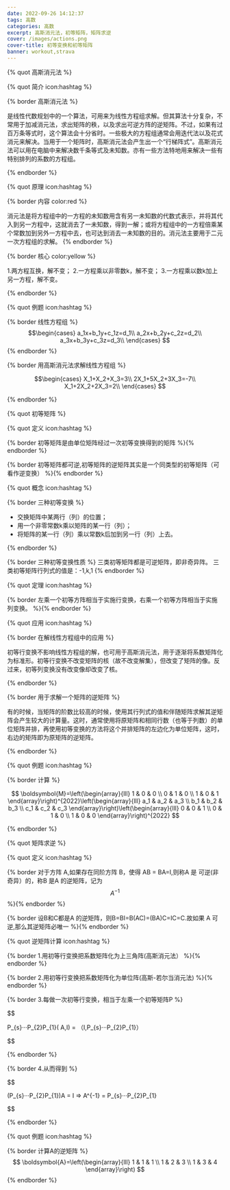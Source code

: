```yaml
---
date: 2022-09-26 14:12:37
tags: 高数
categories: 高数
excerpt: 高斯消元法，初等矩阵，矩阵求逆
cover: /images/actions.png
cover-title: 初等变换和初等矩阵
banner: workout,strava
---
```


{% quot 高斯消元法 %}

{% quot 简介 icon:hashtag %}



{% border 高斯消元法 %}

是线性代数规划中的一个算法，可用来为线性方程组求解。但其算法十分复杂，不常用于加减消元法，求出矩阵的秩，以及求出可逆方阵的逆矩阵。不过，如果有过百万条等式时，这个算法会十分省时。一些极大的方程组通常会用迭代法以及花式消元来解决。当用于一个矩阵时，高斯消元法会产生出一个“行梯阵式”。高斯消元法可以用在电脑中来解决数千条等式及未知数。亦有一些方法特地用来解决一些有特别排列的系数的方程组。

{% endborder %}


{% quot 原理 icon:hashtag %}

{% border 内容 color:red %}

消元法是将方程组中的一方程的未知数用含有另一未知数的代数式表示，并将其代入到另一方程中，这就消去了一未知数，得到一解；或将方程组中的一方程倍乘某个常数加到另外一方程中去，也可达到消去一未知数的目的。消元法主要用于二元一次方程组的求解。
{% endborder %}


{% border 核心 color:yellow %}

1.两方程互换，解不变；
2.一方程乘以非零数k，解不变；
3.一方程乘以数k加上另一方程，解不变。

{% endborder %}


{% quot 例题 icon:hashtag %}


{% border 线性方程组 %}
$$\begin{cases}
a_1x+b_1y+c_1z=d_1\\
a_2x+b_2y+c_2z=d_2\\
a_3x+b_3y+c_3z=d_3\\
\end{cases}
$$
{% endborder %}



{% border 用高斯消元法求解线性方程组 %}

$$\begin{cases}
X_1+X_2+X_3=3\\
2X_1+5X_2+3X_3=-7\\
X_1+2X_2+2X_3=2\\
\end{cases}
$$

{% endborder %}


{% quot 初等矩阵 %}

{% quot 定义 icon:hashtag %}

{% border 初等矩阵是由单位矩阵经过一次初等变换得到的矩阵 %}{% endborder %}

{% border  初等矩阵都可逆,初等矩阵的逆矩阵其实是一个同类型的初等矩阵（可看作逆变换） %}{% endborder %}

{% quot 概念 icon:hashtag %}

{% border  三种初等变换 %}

- 交换矩阵中某两行（列）的位置；
- 用一个非零常数k乘以矩阵的某一行（列）；
- 将矩阵的某一行（列）乘以常数k后加到另一行（列）上去。

{% endborder %}

{% border  三种初等变换性质 %}
三类初等矩阵都是可逆矩阵，即非奇异阵。
三类初等矩阵行列式的值是：-1,k,1
{% endborder %}

{% quot 定理 icon:hashtag %}

{% border 左乘一个初等方阵相当于实施行变换，右乘一个初等方阵相当于实施列变换。 %}{% endborder %}




{% quot 应用 icon:hashtag %}

{% border 在解线性方程组中的应用 %}

初等行变换不影响线性方程组的解，也可用于高斯消元法，用于逐渐将系数矩阵化为标准形。初等行变换不改变矩阵的核（故不改变解集），但改变了矩阵的像。反过来，初等列变换没有改变像却改变了核。

{% endborder %}



{% border 用于求解一个矩阵的逆矩阵 %}

有的时候，当矩阵的阶数比较高的时候，使用其行列式的值和伴随矩阵求解其逆矩阵会产生较大的计算量。这时，通常使用将原矩阵和相同行数（也等于列数）的单位矩阵并排，再使用初等变换的方法将这个并排矩阵的左边化为单位矩阵，这时，右边的矩阵即为原矩阵的逆矩阵。

{% endborder %}


{% quot 例题 icon:hashtag %}


{% border 计算 %}


$$
\boldsymbol{M}=\left(\begin{array}{lll}
1 & 0 & 0 \\
0 & 1 & 0 \\
1 & 0 & 1
\end{array}\right)^{2022}\left(\begin{array}{lll}
a_1 & a_2 & a_3 \\
b_1 & b_2 & b_3 \\
c_1 & c_2 & c_3
\end{array}\right)\left(\begin{array}{lll}
0 & 0 & 1 \\
0 & 1 & 0 \\
1 & 0 & 0
\end{array}\right)^{2022}
$$

{% endborder %}


{% quot 矩阵求逆 %}

{% quot 定义 icon:hashtag %}

{% border 对于方阵 A,如果存在同阶方阵 B，使得 AB = BA=I,则称A 是
可逆(非奇异）的，称B 是A 的逆矩阵，记为 $$A^{-1}$$ %}{% endborder %}

{% border 设B和C都是A 的逆矩阵，则B=BI=B(AC)=(BA)C=IC=C.故如果
A 可逆,那么其逆矩阵必唯一 %}{% endborder %}

{% quot 逆矩阵计算 icon:hashtag %}

{% border 1.用初等行变换把系数矩阵化为上三角阵(高斯消元法） %}{% endborder %}

{% border 2.用初等行变换把系数矩阵化为单位阵(高斯-若尔当消元法) %}{% endborder %}

{% border 3.每做一次初等行变换，相当于左乘一个初等矩阵P %}

$$

P_{s}···P_{2}P_{1}( A,I) = （I,P_{s}···P_{2}P_{1}）

$$

{% endborder %}


{% border 4.从而得到 %}

$$

(P_{s}···P_{2}P_{1})A = I   ⇒  A^{-1} = P_{s}···P_{2}P_{1}

$$

{% endborder %}






{% quot 例题 icon:hashtag %}

{% border 计算A的逆矩阵 %}
$$
\boldsymbol{A}=\left(\begin{array}{lll}
1 & 1 & 1 \\
1 & 2 & 3 \\
1 & 3 & 4
\end{array}\right)
$$
{% endborder %}